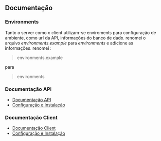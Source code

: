 ## Documentação

### Environments
Tanto o server como o client utilizam-se enviroments para configuração de ambiente, como url da API, informações do banco de dado.
renomei o arquivo _environments.example_ para _environments_ e adicione as informações.
renomei :
> environments.example

para

> environments

### Documentação API
* [Documentação API](docs/README_API.md)
* [Configuração e Instalação](server/README.md)
### Documentação Client
* [Documentação Client](docs/README_CLIENT.md)
* [Configuração e Instalação](client/README.md)
